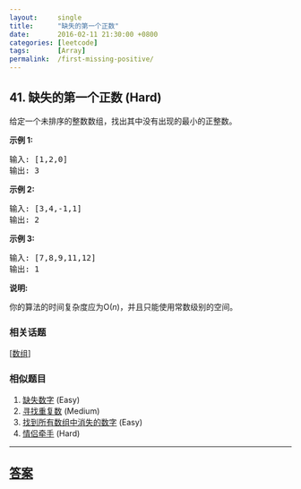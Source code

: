```yaml
---
layout:     single
title:      "缺失的第一个正数"
date:       2016-02-11 21:30:00 +0800
categories: [leetcode]
tags:       [Array]
permalink:  /first-missing-positive/
---
```


## 41. 缺失的第一个正数 (Hard)

<p>给定一个未排序的整数数组，找出其中没有出现的最小的正整数。</p>

<p><strong>示例&nbsp;1:</strong></p>

<pre>输入: [1,2,0]
输出: 3
</pre>

<p><strong>示例&nbsp;2:</strong></p>

<pre>输入: [3,4,-1,1]
输出: 2
</pre>

<p><strong>示例&nbsp;3:</strong></p>

<pre>输入: [7,8,9,11,12]
输出: 1
</pre>

<p><strong>说明:</strong></p>

<p>你的算法的时间复杂度应为O(<em>n</em>)，并且只能使用常数级别的空间。</p>

### 相关话题
  [[数组](https://github.com/openset/leetcode/tree/master/tag/array/README.md)]

### 相似题目
  1. [缺失数字](/missing-number) (Easy)
  1. [寻找重复数](/find-the-duplicate-number) (Medium)
  1. [找到所有数组中消失的数字](/find-all-numbers-disappeared-in-an-array) (Easy)
  1. [情侣牵手](/couples-holding-hands) (Hard)

---

## [答案](https://github.com/openset/leetcode/tree/master/problems/first-missing-positive)
